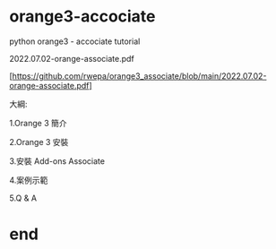 # orange3-accociate

python orange3 - accociate tutorial

2022.07.02-orange-associate.pdf

[https://github.com/rwepa/orange3_associate/blob/main/2022.07.02-orange-associate.pdf]


大綱:

1.Orange 3 簡介

2.Orange 3 安裝 

3.安裝 Add-ons Associate

4.案例示範

5.Q & A
# end
